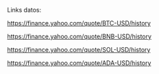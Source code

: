 Links datos:

https://finance.yahoo.com/quote/BTC-USD/history

https://finance.yahoo.com/quote/BNB-USD/history

https://finance.yahoo.com/quote/SOL-USD/history

https://finance.yahoo.com/quote/ADA-USD/history

